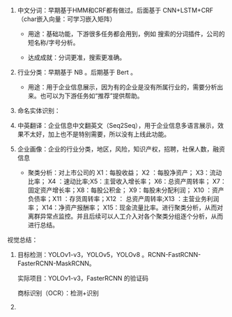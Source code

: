 1. 中文分词：早期基于HMM和CRF都有做过。后面基于 CNN+LSTM+CRF（char嵌入向量：可学习嵌入矩阵）

    - 用途：基础功能，下游很多任务都会用到，例如 搜索的分词插件，公司的短名称/字号分析。
    
    - 达成成就：分词更准，搜索更准确。

2. 行业分类：早期基于 NB 。后期基于 Bert 。

    - 用途：用于企业信息展示，因为有的企业是没有所属行业的，需要分析出来。也可以为下游任务如“推荐”提供帮助。

3. 命名实体识别：

4. 中英翻译：企业信息中文翻英文（Seq2Seq），用于企业信息多语言展示，效果不太好，加上也不是特别需要，所以没有上线此功能。

5. 企业画像：企业的行业分类，地区，风险，知识产权，招聘，社保人数，融资信息

    - 聚类分析：对上市公司的 X1：每股收益； X2 ：每股净资产； X3：流动比率； X4 ：速动比率;X5：主营收入增长率； X6：总资产周转率； X7：固定资产增长率；X8：每股公积金； X9：每股未分配利润； X10 ：资产负债率；X11 ：存货周转率；X12 ： 总资产周转率;X13 ：主营业务利润率； X14：净资产报酬率； X15：现金流量比率。进行聚类分析，从而对离群异常点监控。并且后续可以人工介入对各个聚类分组逐个分析，从而进行总结。

视觉总结：

1. 目标检测：YOLOv1-v3，YOLOv5，YOLOv8 。RCNN-FastRCNN-FasterRCNN-MaskRCNN。

    实际项目：YOLOv1-v3，FasterRCNN 的验证码

    商标识别（OCR）：检测+识别

2. 
